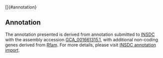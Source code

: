 []{#annotation}

Annotation
----------

The annotation presented is derived from annotation submitted to
[INSDC](http://www.insdc.org) with the assembly accession
[GCA\_001661315.1](http://www.ebi.ac.uk/ena/data/view/GCA_001661315.1),
with additional non-coding genes derived from
[Rfam](http://rfam.xfam.org/). For more details, please visit [INSDC
annotation
import](http://ensemblgenomes.org/info/data/insdc_annotation).
